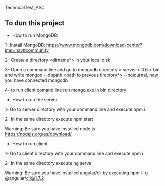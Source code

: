 TechnicalTest_ASC

## To dun this project

- How to run MongoDB:

1- Install MongoDB: https://www.mongodb.com/download-center?jmp=nav#community

2- Create a directory <dirname*> in your local disk

3- Open a command line and go to mongodb directory > server > 3.6 > bin and write
mongod --dbpath <path to prevous tirectory*> --nojournal, now you have connected mongodb

4- to run client comand line run mongo.exe in bin directory

- How to run the server

1- Go to server directory with your command line and execute npm i

2- In the same directory execute npm start

Warning: Be sure you have installed node.js https://nodejs.org/es/download/

- How to run client

1- Go to client directory with your command line and execute npm i

2- In the same directory execute ng serve

Warning: Be sure you have installed angular/cli by executing npm i -g @angular/cli@1.7.2